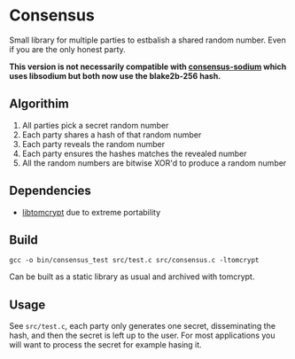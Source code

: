 # Consensus

Small library for multiple parties to estbalish a shared random number. Even if you are the only honest party.

**This version is not necessarily compatible with [consensus-sodium](https://github.com/ali-raheem/consensus-sodium) which uses libsodium but both now use the blake2b-256 hash.**

## Algorithim

1. All parties pick a secret random number
2. Each party shares a hash of that random number
3. Each party reveals the random number
4. Each party ensures the hashes matches the revealed number
5. All the random numbers are bitwise XOR'd to produce a random number

## Dependencies

- [libtomcrypt](https://github.com/libtom/libtomcrypt) due to extreme portability

## Build

```
gcc -o bin/consensus_test src/test.c src/consensus.c -ltomcrypt
```

Can be built as a static library as usual and archived with tomcrypt.

## Usage

See `src/test.c`, each party only generates one secret, disseminating the hash, and then the secret is left up to the user. For most applications you will want to process the secret for example hasing it.